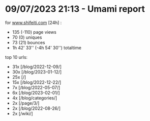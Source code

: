 # 09/07/2023 21:13 - Umami report
for www.shifeiti.com [24h] :

 - 135 (-110) page views
 - 70 (0) uniques
 - 73 (21) bounces
 - 1h 42' 33'' (-4h 54' 30'') totaltime


top 10 urls:
 - 31x [/blog/2022-12-09/]
 - 30x [/blog/2023-01-12/]
 - 25x [/]
 - 15x [/blog/2022-12-22/]
 - 7x [/blog/2022-05-07/]
 - 6x [/blog/2023-02-01/]
 - 4x [/blog/categories/]
 - 2x [/page/3/]
 - 2x [/blog/2022-08-26/]
 - 2x [/wiki/]


